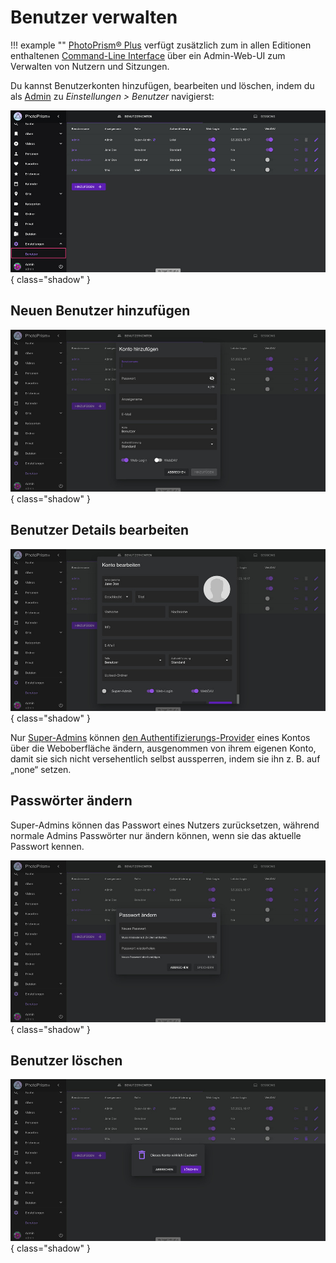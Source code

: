 # Benutzer verwalten

!!! example ""
    [PhotoPrism® Plus](https://www.photoprism.app/editions#compare) verfügt zusätzlich zum in allen Editionen enthaltenen [Command-Line Interface](cli.md) über ein Admin-Web-UI zum Verwalten von Nutzern und Sitzungen.

Du kannst Benutzerkonten hinzufügen, bearbeiten und löschen, indem du als [Admin](#admin) zu *Einstellungen > Benutzer* navigierst:

![Screenshot](img/users-german.jpg){ class="shadow" }

## Neuen Benutzer hinzufügen

![Screenshot](img/users-add-german.jpg){ class="shadow" }

## Benutzer Details bearbeiten

![Screenshot](img/users-edit-german.jpg){ class="shadow" }

Nur [Super-Admins](roles.md#admin) können [den Authentifizierungs-Provider](cli.md#optionen) eines Kontos über die Weboberfläche ändern, ausgenommen von ihrem eigenen Konto, damit sie sich nicht versehentlich selbst aussperren, indem sie ihn z. B. auf „none“ setzen.
## Passwörter ändern

Super-Admins können das Passwort eines Nutzers zurücksetzen, während normale Admins Passwörter nur ändern können, wenn sie das aktuelle Passwort kennen.

![Screenshot](img/users-change-pw-german.jpg){ class="shadow" }

## Benutzer löschen

![Screenshot](img/users-delete-german.jpg){ class="shadow" }

